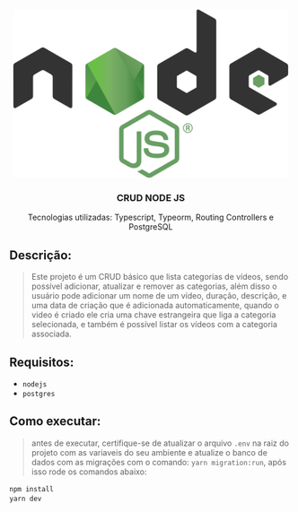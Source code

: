 <br />
<p align="center">
  <a href="https://github.com/Diones25/crud-node">
    <img src="./assets/node.png" alt="Logo" height="300">
  </a>

  <h3 align="center">CRUD NODE JS</h3>

  <p align="center">
    Tecnologias utilizadas: Typescript, Typeorm, Routing Controllers e PostgreSQL
    <br />
  </p>
</p>

## Descrição:
> Este projeto é um CRUD  básico que lista categorias de vídeos, sendo possível adicionar, atualizar e remover as categorias, além disso o usuário pode adicionar um nome de um vídeo, duração, descrição, e uma data de criação que é adicionada automaticamente, quando o video é criado ele cria uma chave estrangeira que liga a categoria selecionada, e também é possível listar os vídeos com a categoria associada.


## Requisitos:

- `nodejs`
- `postgres`

## Como executar:

> antes de executar, certifique-se de atualizar o arquivo `.env` na raiz do projeto com as variaveis do seu ambiente e atualize o banco de dados com as migrações com o comando: `yarn migration:run`, após isso rode os comandos abaixo:

```sh
npm install
yarn dev
